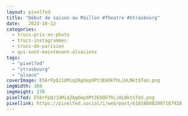 ```yaml
---
layout: pixelfed
title: "Début de saison au Maillon #Theatre #Strasbourg"
date:   2023-10-12
categories: 
  - trucs-pris-en-photo
  - trucs-instagrammes
  - trucs-de-parisien
  - qui-sont-maintenant-alsaciens
tags: 
  - "pixelfed"
  - "strasbourg"
  - "alsace"
coverImage: E56rFpQJ1UMiqZAgOepXPt3E6OkThLiHLNktSToU.png
imgWidth: 360
imgHeight: 270
pixelfed: E56rFpQJ1UMiqZAgOepXPt3E6OkThLiHLNktSToU.png
pixellink: https://pixelfed.social/i/web/post/618188082097187928
---
```

